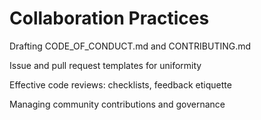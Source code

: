 # Collaboration Practices

Drafting CODE_OF_CONDUCT.md and CONTRIBUTING.md

Issue and pull request templates for uniformity

Effective code reviews: checklists, feedback etiquette

Managing community contributions and governance
